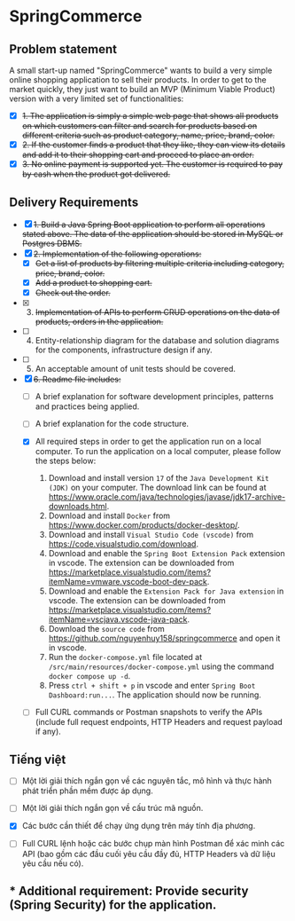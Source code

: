 # SpringCommerce
## Problem statement
A small start-up named "SpringCommerce" wants to build a very simple online shopping application to sell their products. In order to get to the market quickly, they just want to build an MVP (Minimum Viable Product) version with a very limited set of functionalities:
- [x] ~~1. The application is simply a simple web page that shows all
products on which customers can filter and search for products
based on different criteria such as product category, name, price,
brand, color.~~
- [x] ~~2. If the customer finds a product that they like, they can view its
details and add it to their shopping cart and proceed to place an
order.~~
- [x] ~~3. No online payment is supported yet. The customer is required to
pay by cash when the product got delivered.~~

## Delivery Requirements
- [x] ~~1. Build a Java Spring Boot application to perform all operations
stated above. The data of the application should be stored in
MySQL or Postgres DBMS.~~
- [x] ~~2. Implementation of the following operations:~~
  - [x] ~~Get a list of products by filtering multiple criteria including
  category, price, brand, color.~~
  - [x] ~~Add a product to shopping cart.~~
  - [x] ~~Check out the order.~~
- [x] 3. ~~Implementation of APIs to perform CRUD operations on the data of
products, orders in the application.~~
- [ ] 4. Entity-relationship diagram for the database and solution diagrams
for the components, infrastructure design if any.
- [ ] 5. An acceptable amount of unit tests should be covered.
- [x] ~~6. Readme file includes:~~
  - [ ] A brief explanation for software development principles, patterns
  and practices being applied.
  - [ ] A brief explanation for the code structure.
  - [x] All required steps in order to get the application run on a local
  computer.
    To run the application on a local computer, please follow the steps below:

    1. Download and install version `17` of the `Java Development Kit (JDK)` on your computer. The download link can be found at https://www.oracle.com/java/technologies/javase/jdk17-archive-downloads.html.
    2. Download and install `Docker` from https://www.docker.com/products/docker-desktop/.
    3. Download and install `Visual Studio Code (vscode)` from https://code.visualstudio.com/download.
    4. Download and enable the `Spring Boot Extension Pack` extension in vscode. The extension can be downloaded from https://marketplace.visualstudio.com/items?itemName=vmware.vscode-boot-dev-pack.
    5. Download and enable the `Extension Pack for Java extension` in vscode. The extension can be downloaded from https://marketplace.visualstudio.com/items?itemName=vscjava.vscode-java-pack.
    6. Download the `source code` from https://github.com/nguyenhuy158/springcommerce and open it in vscode.
    7. Run the `docker-compose.yml` file located at `/src/main/resources/docker-compose.yml` using the command `docker compose up -d`.
    8. Press `ctrl + shift + p` in vscode and enter `Spring Boot Dashboard:run...`. The application should now be running.

  - [ ] Full CURL commands or Postman snapshots to verify the APIs
  (include full request endpoints, HTTP Headers and request payload
  if any).

## Tiếng việt
  - [ ] Một lời giải thích ngắn gọn về các nguyên tắc, mô hình và thực hành phát triển phần mềm được áp dụng.
  - [ ] Một lời giải thích ngắn gọn về cấu trúc mã nguồn.
  - [x] Các bước cần thiết để chạy ứng dụng trên máy tính địa phương.
  - [ ] Full CURL lệnh hoặc các bước chụp màn hình Postman để xác minh các API (bao gồm các đầu cuối yêu cầu đầy đủ, HTTP Headers và dữ liệu yêu cầu nếu có).


  
## * Additional requirement: Provide security (Spring Security) for the application.
